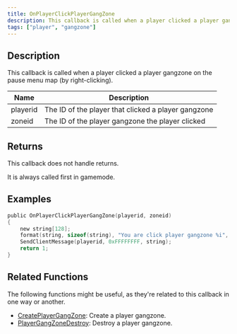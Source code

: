 ```yaml
---
title: OnPlayerClickPlayerGangZone
description: This callback is called when a player clicked a player gangzone on the pause menu map (by right-clicking).
tags: ["player", "gangzone"]
---
```


<VersionWarn version='omp v1.1.0.2612' />

## Description

This callback is called when a player clicked a player gangzone on the pause menu map (by right-clicking).

| Name     | Description                                         |
| -------- | --------------------------------------------------- |
| playerid | The ID of the player that clicked a player gangzone |
| zoneid   | The ID of the player gangzone the player clicked    |

## Returns

This callback does not handle returns.

It is always called first in gamemode.

## Examples

```c
public OnPlayerClickPlayerGangZone(playerid, zoneid)
{
    new string[128];
    format(string, sizeof(string), "You are click player gangzone %i", zoneid);
    SendClientMessage(playerid, 0xFFFFFFFF, string);
    return 1;
}
```

## Related Functions

The following functions might be useful, as they're related to this callback in one way or another.

- [CreatePlayerGangZone](../functions/CreatePlayerGangZone): Create a player gangzone.
- [PlayerGangZoneDestroy](../functions/PlayerGangZoneDestroy): Destroy a player gangzone.
